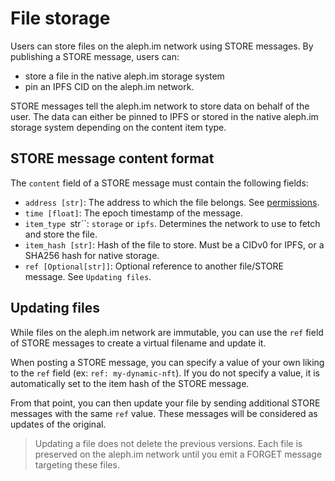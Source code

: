 # File storage

Users can store files on the aleph.im network using STORE messages. 
By publishing a STORE message, users can:

* store a file in the native aleph.im storage system
* pin an IPFS CID on the aleph.im network.

STORE messages tell the aleph.im network to store data on behalf of the
user. The data can either be pinned to IPFS or stored in the native
aleph.im storage system depending on the content item type.

## STORE message content format

The `content` field of a STORE message must contain the
following fields:

* `address [str]`: The address to which the file belongs. See [permissions](../permissions.md).
* `time [float]`: The epoch timestamp of the message.
* `item_type `str``: `storage` or `ipfs`. Determines the network to use to fetch and store the file.
* `item_hash [str]`: Hash of the file to store. Must be a CIDv0 for IPFS, or a SHA256 hash for native storage.
* `ref [Optional[str]]`: Optional reference to another file/STORE message. See `Updating files`.


## Updating files

While files on the aleph.im network are immutable, you can use the `ref` field of STORE messages to create
a virtual filename and update it.

When posting a STORE message, you can specify a value of your own liking to the `ref` field (ex: `ref: my-dynamic-nft`).
If you do not specify a value, it is automatically set to the item hash of the STORE message.

From that point, you can then update your file by sending additional STORE messages with the same `ref` value.
These messages will be considered as updates of the original.

> Updating a file does not delete the previous versions. Each file is preserved on the aleph.im network until you emit
> a FORGET message targeting these files.
